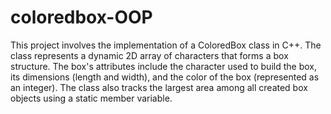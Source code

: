 # coloredbox-OOP

This project involves the implementation of a ColoredBox class in C++. The class represents a dynamic 2D array of characters that forms a box structure. The box's attributes include the character used to build the box, its dimensions (length and width), and the color of the box (represented as an integer). The class also tracks the largest area among all created box objects using a static member variable.
